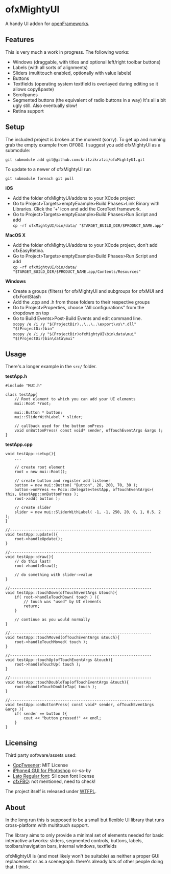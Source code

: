 ofxMightyUI
===========

A handy UI addon for [openFrameworks](http://www.openframeworks.cc). 

Features
--------

This is very much a work in progress. The following works: 

- Windows (draggable, with titles and optional left/right toolbar buttons)
- Labels (with all sorts of alignments)
- Sliders (multitouch enabled, optionally with value labels)
- Buttons
- Textfields (operating system textfield is overlayed during editing so it allows copy&paste)
- Scrollpanes
- Segmented buttons (the equivalent of radio buttons in a way)
It's all a bit ugly still. Also eventually slow! 
- Retina support 


Setup
-----
The included project is broken at the moment (sorry). 
To get up and running grab the empty example from OF080. I suggest you add ofxMightyUI as a submodule: 

	git submodule add git@github.com:kritzikratzi/ofxMightyUI.git

To update to a newer of ofxMightyUI run

	git submodule foreach git pull

**iOS**

- Add the folder ofxMightyUI/addons to your XCode project
- Go to Project>Targets>emptyExample>Build Phases>Link Binary with Libraries. Click the '+' icon and add the CoreText framework. 
- Go to Project>Targets>emptyExample>Build Phases>Run Script and add <br>
  	```cp -rf ofxMightyUI/bin/data/ "$TARGET_BUILD_DIR/$PRODUCT_NAME.app"```

**MacOS X**

- Add the folder ofxMightyUI/addons to your XCode project, don't add ofxEasyRetina. 
- Go to Project>Targets>emptyExample>Build Phases>Run Script and add <br>
  	```cp -rf ofxMightyUI/bin/data/ "$TARGET_BUILD_DIR/$PRODUCT_NAME.app/Contents/Resources"```
  	
**Windows**

- Create a groups (filters) for ofxMightyUI and subgroups for ofxMUI and ofxFontStash
- Add the .cpp and .h from those folders to their respective groups
- Go to Project>Properties, choose "All configurations" from the dropdown on top
- Go to Build Events>Post-Build Events and edit command line. <br>
  		```xcopy /e /i /y "$(ProjectDir)..\..\..\export\vs\*.dll" "$(ProjectDir)bin"```<br>
  		```xcopy /e /i /y "$(ProjectDir)ofxMightyUI\bin\data\mui" "$(ProjectDir)bin\data\mui"```


Usage
-------
There's a longer example in the `src/` folder. 

**testApp.h**

	#include "MUI.h"
	
	class testApp{
		// Root element to which you can add your UI elements
		mui::Root *root;
		
		mui::Button * button;
		mui::SliderWithLabel * slider; 
		
		// callback used for the button onPress
		void onButtonPress( const void* sender, ofTouchEventArgs &args ); 
	}
	
**testApp.cpp**

	void testApp::setup(){	
		...
		
		// create root element
		root = new mui::Root();
		
		// create button and register add listener
		button = new mui::Button( "Button", 20, 200, 70, 30 ); 
		button->onPress += Poco::Delegate<testApp, ofTouchEventArgs>( this, &testApp::onButtonPress );
		root->add( button ); 

		// create slider
		slider = new mui::SliderWithLabel( -1, -1, 250, 20, 0, 1, 0.5, 2 );
	}
	
	//--------------------------------------------------------------
	void testApp::update(){
		root->handleUpdate();
	}

	//--------------------------------------------------------------
	void testApp::draw(){
		// do this last! 
		root->handleDraw(); 
		
		// do something with slider->value
	}
	
	//--------------------------------------------------------------
	void testApp::touchDown(ofTouchEventArgs &touch){
		if( root->handleTouchDown( touch ) ){
			// touch was "used" by UI elements
			return; 
		}
		
		// continue as you would normally
	}
	
	//--------------------------------------------------------------
	void testApp::touchMoved(ofTouchEventArgs &touch){
		root->handleTouchMoved( touch ); 
	}
	
	//--------------------------------------------------------------
	void testApp::touchUp(ofTouchEventArgs &touch){
		root->handleTouchUp( touch ); 
	}
	
	//--------------------------------------------------------------
	void testApp::touchDoubleTap(ofTouchEventArgs &touch){
		root->handleTouchDoubleTap( touch ); 
	}
	
	//--------------------------------------------------------------
	void testApp::onButtonPress( const void* sender, ofTouchEventArgs &args ){
		if( sender == button ){
			cout << "button pressed!" << endl; 
		}
	}

Licensing 
---------

Third party software/assets used: 

- [CppTweener](http://code.google.com/p/tweener/): MIT License
- [iPhone4 GUI for Photoshop](http://www.teehanlax.com/blog/2010/08/12/iphone-4-gui-psd-retina-display/) cc-sa-by
- [Lato Regular font](http://www.fontsquirrel.com/fonts/lato): Sil open font license
- [ofxFBO](https://code.google.com/p/kyle/source/browse/trunk/openframeworks/addons/ofxFbo/src/ofxFbo.h?r=83): not mentioned, need to check! 
 
The project itself is released under [WTFPL](http://sam.zoy.org/wtfpl/). 

About
-----

In the long run this is supposed to be a small but flexible 
UI library that runs cross-platform
with multitouch support. 

The library aims to only provide a minimal set of elements 
needed for basic interactive artworks:
sliders, segmented controls, buttons, labels, 
toolbars/navigation bars, internal windows, textfields

ofxMightyUI is (and most likely won't be suitable)
as neither a proper GUI replacement or as a scenegraph. 
there's already lots of other people doing that. I think. 
